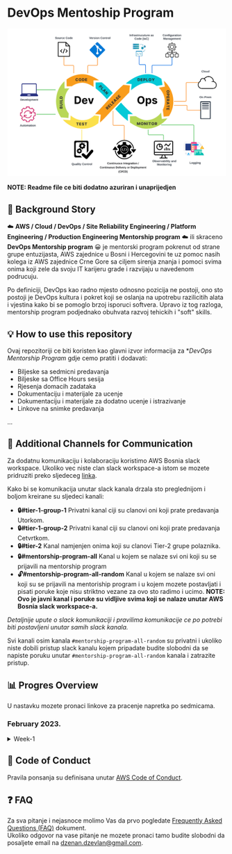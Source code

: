 # DevOps Mentoship Program

  ![alt DevOps](/images/dev_ops.png)

**NOTE: Readme file ce biti dodatno azuriran i unaprijedjen**
## 🧚 Background Story

☁️ **AWS / Cloud / DevOps / Site Reliability Engineering / Platform Engineering / Production Engineering Mentorship program** ☁️ ili skraceno **DevOps Mentorship program** 😀 je mentorski program pokrenut od strane grupe entuzijasta, AWS zajednice u Bosni i Hercegovini te uz pomoc nasih kolega iz AWS zajednice Crne Gore sa ciljem sirenja znanja i pomoci svima onima koji zele da svoju IT karijeru grade i razvijaju u navedenom podrucuju. 

Po definiciji, DevOps kao radno mjesto odnosno pozicija ne postoji, ono sto postoji je DevOps kultura i pokret koji se oslanja na upotrebu razilicitih alata i vjestina kako bi se pomoglo brzoj isporuci softvera. Upravo iz tog razloga, mentorship program podjednako obuhvata razvoj tehickih i "soft" skills. 


## 💡 How to use this repository

Ovaj repozitoriji ce biti koristen kao glavni izvor informacija za **DevOps Mentorship Program* gdje cemo pratiti i dodavati:

- Biljeske sa sedmicni predavanja
- Biljeske sa Office Hours sesija
- Rjesenja domacih zadataka
- Dokumentaciju i materijale za ucenje
- Dokumentaciju i materijale za dodatno ucenje i istrazivanje
- Linkove na snimke predavanja  

...

## 💬 Additional Channels for Communication 
Za dodatnu komunikaciju i kolaboraciju koristimo AWS Bosnia slack workspace. Ukoliko vec niste clan slack workspace-a istom se mozete pridruziti preko sljedeceg [linka](https://join.slack.com/t/awsbih/shared_invite/zt-ad8kr3c7-mcFYB~s9SRdEjulMo141dw). 

Kako bi se komunikacija unutar slack kanala drzala sto preglednijom i boljom kreirane su sljedeci kanali:
- **🔒#tier-1-group-1** Privatni kanal ciji su clanovi oni koji prate predavanja Utorkom. 
- **🔒#tier-1-group-2** Privatni kanal ciji su clanovi oni koji prate predavanja Cetvrtkom. 
- **🔒#tier-2** Kanal namjenjen onima koji su clanovi Tier-2 grupe polaznika.
- **🔒#mentorship-program-all** Kanal u kojem se nalaze svi oni koji su se prijavili na mentorship program
- **🔓#mentorship-program-all-random** Kanal u kojem se nalaze svi oni koji su se prijavili na mentoriship program i u kojem mozete postavljati i pisati poruke koje nisu striktno vezane za ovo sto radimo i ucimo. **NOTE: Ovo je javni kanal i poruke su vidljive svima koji se nalaze unutar AWS Bosnia slack workspace-a.** 

*Detaljnije upute o slack komunikaciji i pravilima komunikacije ce po potrebi biti postavljeni unutar samih slack kanala.*

Svi kanali osim kanala `#mentorship-program-all-random` su privatni i ukoliko niste dobili pristup slack kanalu kojem pripadate budite slobodni da se napiste poruku unutar `#mentorship-program-all-random` kanala i zatrazite pristup.
## 📊 Progres Overview
U nastavku mozete pronaci linkove za pracenje napretka po sedmicama.
### February 2023. 

<details>
  <summary>Week-1</summary>

  **Kljucne rijeci: git, GitHub**  
  [Class notes](/february/week-1-140223/00-class-notes.md)  
  [Homework](/february/week-1-140223/01-homework.md)  
  [Additional reading](/february/week-1-140223/02-additiona-reading.md)

  </details>

## 🚨 Code of Conduct
Pravila ponsanja su definisana unutar [AWS Code of Conduct](https://aws.amazon.com/codeofconduct/). 

## ❓ FAQ 
Za sva pitanje i nejasnoce molimo Vas da prvo pogledate [Frequently Asked Questions (FAQ)](FAQ.md) dokument.  
Ukoliko odgovor na vase pitanje ne mozete pronaci tamo budite slobodni da posaljete email na <dzenan.dzevlan@gmail.com>.
